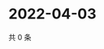 # 2022-04-03

共 0 条

<!-- BEGIN WEIBO -->
<!-- 最后更新时间 Sun Apr 03 2022 23:15:43 GMT+0800 (China Standard Time) -->

<!-- END WEIBO -->
